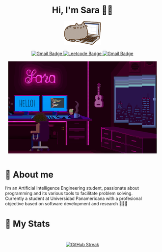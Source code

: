 <!-- <table>
<tr>
</tr>
<tr>
<td>
    <img src="background.png"  width="150%"/>
</td>
<td>
    I’m an Artificial Intelligence Engineering
    student, passionate about
    programming and its various tools to
    facilitate problem solving. </br>
    Currently a
    student at Universidad Panamericana
    with a profesional objective based on
    software development and
    research 👩🏽‍💻
</td>
</tr>
</table> -->

<div style="margin: auto;
  padding: 10px;" id="header" align="center">
  <h1> Hi, I'm Sara 👋🏽 </h1>
  <div>
    <img src="https://github.com/saracarolina12/saracarolina12/blob/master/computer.gif" width="120"/>
  </div>
  <br>
  <div id="badges">
    <a href="https://www.linkedin.com/in/sara-carolina/">
      <img src="https://img.shields.io/badge/LinkedIn-blue?style=for-the-badge&logo=linkedin&logoColor=white" alt="Gmail Badge"/>
    </a>
    <a href="https://leetcode.com/0226594/">
      <img src="https://img.shields.io/badge/LeetCode-000000?style=for-the-badge&logo=LeetCode&logoColor=#d16c06" alt="Leetcode Badge"/>
    </a>
    <a href="mailto:saracarogode@gmail.com">
      <img src="https://img.shields.io/badge/Gmail-D14836?style=for-the-badge&logo=gmail&logoColor=white" alt="Gmail Badge"/>
    </a>
  </div>

  <br>

  <div align="center">
    <img src="background.png" width="600" height="300"/>
  </div>

</div>


# 🔹 About me
I’m an Artificial Intelligence Engineering student, passionate about programming and its various tools to
    facilitate problem solving. </br>
    Currently a student at Universidad Panamericana with a profesional objective based on software development and research 👩🏽‍💻


# 🔹 My Stats

<div style="margin: auto;
  padding: 10px;" id="header" align="center">
<!-- 
![GitHub stats](https://github-readme-stats.vercel.app/api?username=saracarolina12&show_icons=true&theme=radical) -->

[![GitHub Streak](https://streak-stats.demolab.com/?user=saracarolina12&theme=dark)](https://git.io/streak-stats)


</div>